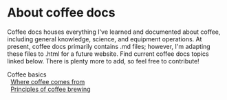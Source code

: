 # About coffee docs 
Coffee docs houses everything I've learned and documented about coffee, including general knowledge, science, and equipment operations. At present, coffee docs primarily contains .md files; however, I'm adapting these files to .html for a future website. Find current coffee docs topics linked below. There is plenty more to add, so feel free to contribute! 

Coffee basics<br>
&nbsp; [Where coffee comes from](where-coffee-comes-from.md)<br>
&nbsp; [Principles of coffee brewing](principles-of-coffee-brewing.md)<br>
